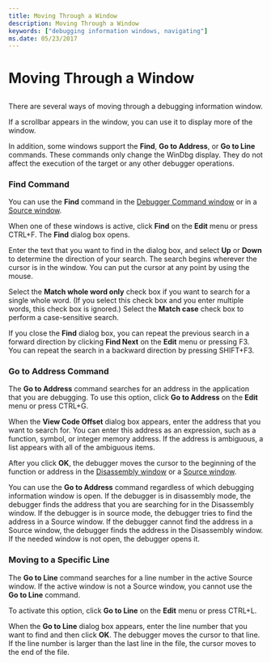 ```yaml
---
title: Moving Through a Window
description: Moving Through a Window
keywords: ["debugging information windows, navigating"]
ms.date: 05/23/2017
---
```


# Moving Through a Window


## <span id="ddk_moving_through_a_window_dbg"></span><span id="DDK_MOVING_THROUGH_A_WINDOW_DBG"></span>


There are several ways of moving through a debugging information window.

If a scrollbar appears in the window, you can use it to display more of the window.

In addition, some windows support the **Find**, **Go to Address**, or **Go to Line** commands. These commands only change the WinDbg display. They do not affect the execution of the target or any other debugger operations.

### <span id="find_command"></span><span id="FIND_COMMAND"></span>Find Command

You can use the **Find** command in the [Debugger Command window](debugger-command-window.md) or in a [Source window](source-window.md).

When one of these windows is active, click **Find** on the **Edit** menu or press CTRL+F. The **Find** dialog box opens.

Enter the text that you want to find in the dialog box, and select **Up** or **Down** to determine the direction of your search. The search begins wherever the cursor is in the window. You can put the cursor at any point by using the mouse.

Select the **Match whole word only** check box if you want to search for a single whole word. (If you select this check box and you enter multiple words, this check box is ignored.) Select the **Match case** check box to perform a case-sensitive search.

If you close the **Find** dialog box, you can repeat the previous search in a forward direction by clicking **Find Next** on the **Edit** menu or pressing F3. You can repeat the search in a backward direction by pressing SHIFT+F3.

### <span id="go_to_address_command"></span><span id="GO_TO_ADDRESS_COMMAND"></span>Go to Address Command

The **Go to Address** command searches for an address in the application that you are debugging. To use this option, click **Go to Address** on the **Edit** menu or press CTRL+G.

When the **View Code Offset** dialog box appears, enter the address that you want to search for. You can enter this address as an expression, such as a function, symbol, or integer memory address. If the address is ambiguous, a list appears with all of the ambiguous items.

After you click **OK**, the debugger moves the cursor to the beginning of the function or address in the [Disassembly window](disassembly-window.md) or a [Source window](source-window.md).

You can use the **Go to Address** command regardless of which debugging information window is open. If the debugger is in disassembly mode, the debugger finds the address that you are searching for in the Disassembly window. If the debugger is in source mode, the debugger tries to find the address in a Source window. If the debugger cannot find the address in a Source window, the debugger finds the address in the Disassembly window. If the needed window is not open, the debugger opens it.

### <span id="moving_to_a_specific_line"></span><span id="MOVING_TO_A_SPECIFIC_LINE"></span>Moving to a Specific Line

The **Go to Line** command searches for a line number in the active Source window. If the active window is not a Source window, you cannot use the **Go to Line** command.

To activate this option, click **Go to Line** on the **Edit** menu or press CTRL+L.

When the **Go to Line** dialog box appears, enter the line number that you want to find and then click **OK**. The debugger moves the cursor to that line. If the line number is larger than the last line in the file, the cursor moves to the end of the file.

 

 





